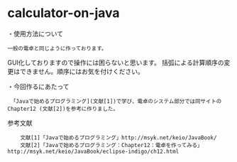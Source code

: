 # calculator-on-java
・使用方法について
  
	一般の電卓と同じように作っております。
  GUI化しておりますので操作には困らないと思います。
  括弧による計算順序の変更はできません。順序にはお気を付けください。

・今回作るにあたって
   
	 「Javaで始めるプログラミング](文献[1])で学び、電卓のシステム部分では同サイトのChapter12 (文献[2])を参考に作りました。

参考文献　
   
		文献[1]「Javaで始めるプログラミング」http://msyk.net/keio/JavaBook/
		文献[2]「Javaで始めるプログラミング：Chapter12：電卓を作ってみる」http://msyk.net/keio/JavaBook/eclipse-indigo/ch12.html
